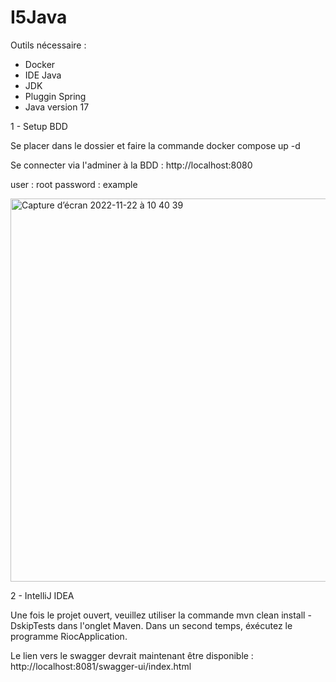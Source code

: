 # I5Java

Outils nécessaire : 
- Docker 
- IDE Java
- JDK 
- Pluggin Spring
- Java version 17 

1 - Setup BDD

Se placer dans le dossier et faire la commande docker compose up -d

Se connecter via l'adminer à la BDD : http://localhost:8080

user : root 
password : example

<img width="613" alt="Capture d’écran 2022-11-22 à 10 40 39" src="https://user-images.githubusercontent.com/83949838/203280063-a0596b67-f60d-4f23-a22b-6c7e27b9c6b4.png">

2 - IntelliJ IDEA

Une fois le projet ouvert, veuillez utiliser la commande mvn clean install -DskipTests dans l'onglet Maven.
Dans un second temps, éxécutez le programme RiocApplication.

Le lien vers le swagger devrait maintenant être disponible : http://localhost:8081/swagger-ui/index.html

